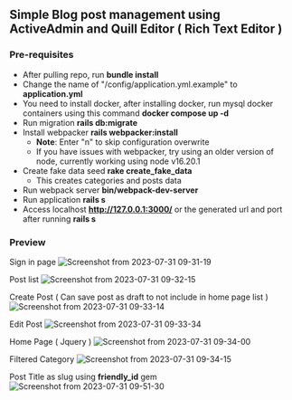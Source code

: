 ## Simple Blog post management using ActiveAdmin and Quill Editor ( Rich Text Editor )

### Pre-requisites
 - After pulling repo, run **bundle install**
 - Change the name of "/config/application.yml.example" to **application.yml**
 - You need to install docker, after installing docker, run mysql docker containers using this command **docker compose up -d**
 - Run migration **rails db:migrate**
 - Install webpacker **rails webpacker:install**
   - **Note**: Enter "n" to skip configuration overwrite
   - If you have issues with webpacker, try using an older version of node, currently working using node v16.20.1
 - Create fake data seed **rake create_fake_data**
   - This creates categories and posts data
 - Run webpack server **bin/webpack-dev-server**
 - Run application **rails s**
 - Access localhost **http://127.0.0.1:3000/** or the generated url and port after running **rails s**

### Preview
Sign in page
![Screenshot from 2023-07-31 09-31-19](https://github.com/voidzenn/blog_management/assets/47482620/609856c0-1fae-4381-8e06-2573213d2784)


Post list
![Screenshot from 2023-07-31 09-32-15](https://github.com/voidzenn/blog_management/assets/47482620/ffc6f6af-c038-43e1-ba1f-af1a1a0211e2)


Create Post ( Can save post as draft to not include in home page list )
![Screenshot from 2023-07-31 09-33-14](https://github.com/voidzenn/blog_management/assets/47482620/3bc239d3-015c-4478-99bb-c34c0d8f8c0f)


Edit Post
![Screenshot from 2023-07-31 09-33-34](https://github.com/voidzenn/blog_management/assets/47482620/cb986313-689e-4bad-9979-a9db58220031)


Home Page ( Jquery )
![Screenshot from 2023-07-31 09-34-00](https://github.com/voidzenn/blog_management/assets/47482620/423bcdfb-46ce-44e6-9a44-64f3ee640983)


Filtered Category
![Screenshot from 2023-07-31 09-34-15](https://github.com/voidzenn/blog_management/assets/47482620/6a8a5b61-ce60-4b62-8b0a-1623232abf1f)


Post Title as slug using **friendly_id** gem
![Screenshot from 2023-07-31 09-51-30](https://github.com/voidzenn/blog_management/assets/47482620/0fabe952-691d-4aa1-bdab-70c431ff541a)
